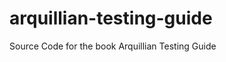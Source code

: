 arquillian-testing-guide
========================

Source Code for the book Arquillian Testing Guide